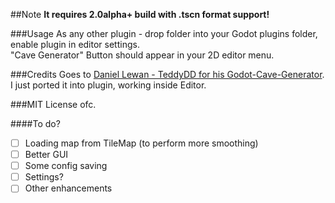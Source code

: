 ##Note
**It requires 2.0alpha+ build with .tscn format support!**


###Usage
As any other plugin - drop folder into your Godot plugins folder, enable plugin in editor settings.  
"Cave Generator" Button should appear in your 2D editor menu.

###Credits 
Goes to [Daniel Lewan - TeddyDD for his Godot-Cave-Generator](https://gitlab.com/TeddyDD/Godot-Cave-Generato). I just ported it into plugin, working inside Editor.

###MIT License 
ofc.
  
  
####To do?
- [ ] Loading map from TileMap (to perform more smoothing)
- [ ] Better GUI
- [ ] Some config saving
- [ ] Settings?
- [ ] Other enhancements
